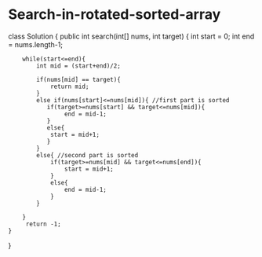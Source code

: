 # Search-in-rotated-sorted-array
class Solution {
    public int search(int[] nums, int target) {
        int start = 0;
        int end = nums.length-1;

        while(start<=end){
            int mid = (start+end)/2;

            if(nums[mid] == target){
                return mid;
            }
            else if(nums[start]<=nums[mid]){ //first part is sorted
               if(target>=nums[start] && target<=nums[mid]){
                    end = mid-1;
               }
               else{
                start = mid+1;
               }
            }
            else{ //second part is sorted
                if(target>=nums[mid] && target<=nums[end]){
                    start = mid+1;
                }
                else{
                    end = mid-1;
                }
            }
           
        }
         return -1;
    }
}
